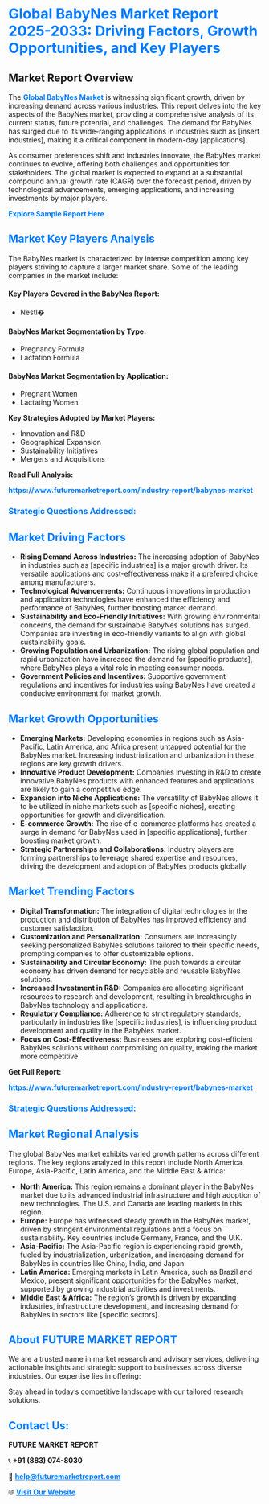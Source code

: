 <h1 style="color: #007BFF;">Global BabyNes Market Report 2025-2033: Driving Factors, Growth Opportunities, and Key Players</h1>

<section id="overview">
<h2>Market Report Overview</h2>
<p>The <a href="https://www.futuremarketreport.com/industry-report/babynes-market" style="color: #007BFF; text-decoration: none;"><strong>Global BabyNes Market</strong></a> is witnessing significant growth, driven by increasing demand across various industries. This report delves into the key aspects of the BabyNes market, providing a comprehensive analysis of its current status, future potential, and challenges. The demand for BabyNes has surged due to its wide-ranging applications in industries such as [insert industries], making it a critical component in modern-day [applications].</p>
<p>As consumer preferences shift and industries innovate, the BabyNes market continues to evolve, offering both challenges and opportunities for stakeholders. The global market is expected to expand at a substantial compound annual growth rate (CAGR) over the forecast period, driven by technological advancements, emerging applications, and increasing investments by major players.</p>
</section>

<section id="overview">
<p><a href="https://www.futuremarketreport.com/request-sample/reportId=90942" style="color: #007BFF; text-decoration: none;"><strong>Explore Sample Report Here</strong></a></p>
</section>

<section id="key-players">
<h2 style="color: #007BFF;">Market Key Players Analysis</h2>
<p>The BabyNes market is characterized by intense competition among key players striving to capture a larger market share. Some of the leading companies in the market include:</p>
<h4>Key Players Covered in the BabyNes Report:</h4>
<ul><li>Nestl�</li></ul>
<h4>BabyNes Market Segmentation by Type:</h4>
<ul><li>Pregnancy Formula</li><li>Lactation Formula</li></ul>

<h4>BabyNes Market Segmentation by Application:</h4>
<ul><li>Pregnant Women</li><li>Lactating Women</li></ul>
<p><strong>Key Strategies Adopted by Market Players:</strong></p>
<ul>
<li>Innovation and R&D</li>
<li>Geographical Expansion</li>
<li>Sustainability Initiatives</li>
<li>Mergers and Acquisitions</li>
</ul>
</section>

<section>
<p><strong>Read Full Analysis: </strong></p><a href="https://www.futuremarketreport.com/industry-report/babynes-market" style="color: #007BFF; text-decoration: none;"><strong>https://www.futuremarketreport.com/industry-report/babynes-market</strong></a>
<h3 style="color: #007BFF;">Strategic Questions Addressed:</h3>
</section>

<section id="driving-factors">
<h2 style="color: #007BFF;">Market Driving Factors</h2>
<ul>
<li><strong>Rising Demand Across Industries:</strong> The increasing adoption of BabyNes in industries such as [specific industries] is a major growth driver. Its versatile applications and cost-effectiveness make it a preferred choice among manufacturers.</li>
<li><strong>Technological Advancements:</strong> Continuous innovations in production and application technologies have enhanced the efficiency and performance of BabyNes, further boosting market demand.</li>
<li><strong>Sustainability and Eco-Friendly Initiatives:</strong> With growing environmental concerns, the demand for sustainable BabyNes solutions has surged. Companies are investing in eco-friendly variants to align with global sustainability goals.</li>
<li><strong>Growing Population and Urbanization:</strong> The rising global population and rapid urbanization have increased the demand for [specific products], where BabyNes plays a vital role in meeting consumer needs.</li>
<li><strong>Government Policies and Incentives:</strong> Supportive government regulations and incentives for industries using BabyNes have created a conducive environment for market growth.</li>
</ul>
</section>

<section id="growth-opportunities">
<h2 style="color: #007BFF;">Market Growth Opportunities</h2>
<ul>
<li><strong>Emerging Markets:</strong> Developing economies in regions such as Asia-Pacific, Latin America, and Africa present untapped potential for the BabyNes market. Increasing industrialization and urbanization in these regions are key growth drivers.</li>
<li><strong>Innovative Product Development:</strong> Companies investing in R&D to create innovative BabyNes products with enhanced features and applications are likely to gain a competitive edge.</li>
<li><strong>Expansion into Niche Applications:</strong> The versatility of BabyNes allows it to be utilized in niche markets such as [specific niches], creating opportunities for growth and diversification.</li>
<li><strong>E-commerce Growth:</strong> The rise of e-commerce platforms has created a surge in demand for BabyNes used in [specific applications], further boosting market growth.</li>
<li><strong>Strategic Partnerships and Collaborations:</strong> Industry players are forming partnerships to leverage shared expertise and resources, driving the development and adoption of BabyNes products globally.</li>
</ul>
</section>

<section id="trending-factors">
<h2 style="color: #007BFF;">Market Trending Factors</h2>
<ul>
<li><strong>Digital Transformation:</strong> The integration of digital technologies in the production and distribution of BabyNes has improved efficiency and customer satisfaction.</li>
<li><strong>Customization and Personalization:</strong> Consumers are increasingly seeking personalized BabyNes solutions tailored to their specific needs, prompting companies to offer customizable options.</li>
<li><strong>Sustainability and Circular Economy:</strong> The push towards a circular economy has driven demand for recyclable and reusable BabyNes solutions.</li>
<li><strong>Increased Investment in R&D:</strong> Companies are allocating significant resources to research and development, resulting in breakthroughs in BabyNes technology and applications.</li>
<li><strong>Regulatory Compliance:</strong> Adherence to strict regulatory standards, particularly in industries like [specific industries], is influencing product development and quality in the BabyNes market.</li>
<li><strong>Focus on Cost-Effectiveness:</strong> Businesses are exploring cost-efficient BabyNes solutions without compromising on quality, making the market more competitive.</li>
</ul>
</section>

<section>
<p><strong>Get Full Report: </strong></p><a href="https://www.futuremarketreport.com/industry-report/babynes-market" style="color: #007BFF; text-decoration: none;"><strong>https://www.futuremarketreport.com/industry-report/babynes-market</strong></a>
<h3 style="color: #007BFF;">Strategic Questions Addressed:</h3>
</section>


<section id="regional-analysis">
<h2 style="color: #007BFF;">Market Regional Analysis</h2>
<p>The global BabyNes market exhibits varied growth patterns across different regions. The key regions analyzed in this report include North America, Europe, Asia-Pacific, Latin America, and the Middle East & Africa:</p>
<ul>
<li><strong>North America:</strong> This region remains a dominant player in the BabyNes market due to its advanced industrial infrastructure and high adoption of new technologies. The U.S. and Canada are leading markets in this region.</li>
<li><strong>Europe:</strong> Europe has witnessed steady growth in the BabyNes market, driven by stringent environmental regulations and a focus on sustainability. Key countries include Germany, France, and the U.K.</li>
<li><strong>Asia-Pacific:</strong> The Asia-Pacific region is experiencing rapid growth, fueled by industrialization, urbanization, and increasing demand for BabyNes in countries like China, India, and Japan.</li>
<li><strong>Latin America:</strong> Emerging markets in Latin America, such as Brazil and Mexico, present significant opportunities for the BabyNes market, supported by growing industrial activities and investments.</li>
<li><strong>Middle East & Africa:</strong> The region’s growth is driven by expanding industries, infrastructure development, and increasing demand for BabyNes in sectors like [specific sectors].</li>
</ul>
</section>

<footer>
<h2 style="color: #007BFF;">About FUTURE MARKET REPORT</h2>
<p>We are a trusted name in market research and advisory services, delivering actionable insights and strategic support to businesses across diverse industries. Our expertise lies in offering:</p>

<p>Stay ahead in today’s competitive landscape with our tailored research solutions.</p>

<h2 style="color: #007BFF;">Contact Us:</h2>
<p><strong>FUTURE MARKET REPORT</strong></p>
<p>📞 <strong>+91 (883) 074-8030</strong></p>
<p>📧 <strong><a href="mailto:help@futuremarketreport.com" style="color: #007BFF;">help@futuremarketreport.com</a></strong></p>
<p>🌐 <strong><a href="https://www.futuremarketreport.com/" style="color: #007BFF;">Visit Our Website</a></strong></p>
</footer>